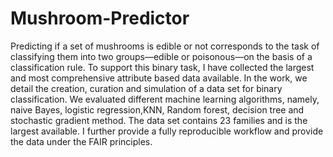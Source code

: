 # Mushroom-Predictor
Predicting if a set of mushrooms is edible or not corresponds to the task of classifying them into two groups—edible or poisonous—on the basis of a classification rule. To support this binary task, I have collected the largest and most comprehensive attribute based data available. In the work, we detail the creation, curation and simulation of a data set for binary classification. We evaluated different machine learning algorithms, namely, naive Bayes, logistic regression,KNN, Random forest, decision tree and stochastic gradient method. The data set contains 23 families and is the largest available. I further provide a fully reproducible workflow and provide the data under the FAIR principles.
